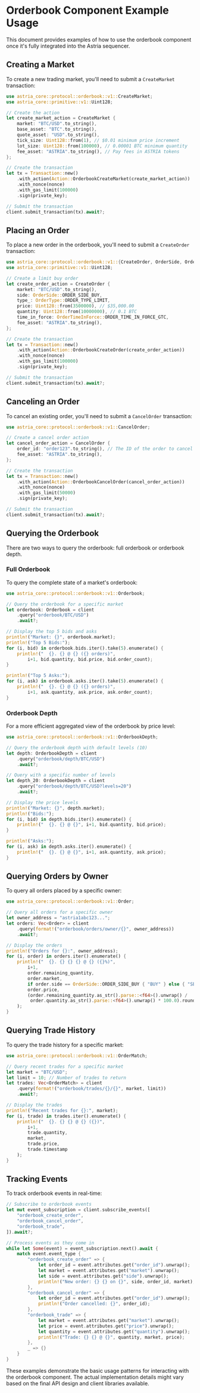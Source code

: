 # Orderbook Component Example Usage

This document provides examples of how to use the orderbook component once it's fully integrated into the Astria sequencer.

## Creating a Market

To create a new trading market, you'll need to submit a `CreateMarket` transaction:

```rust
use astria_core::protocol::orderbook::v1::CreateMarket;
use astria_core::primitive::v1::Uint128;

// Create the action
let create_market_action = CreateMarket {
    market: "BTC/USD".to_string(),
    base_asset: "BTC".to_string(),
    quote_asset: "USD".to_string(),
    tick_size: Uint128::from(1), // $0.01 minimum price increment
    lot_size: Uint128::from(100000), // 0.00001 BTC minimum quantity
    fee_asset: "ASTRIA".to_string(), // Pay fees in ASTRIA tokens
};

// Create the transaction
let tx = Transaction::new()
    .with_action(Action::OrderbookCreateMarket(create_market_action))
    .with_nonce(nonce)
    .with_gas_limit(100000)
    .sign(private_key);

// Submit the transaction
client.submit_transaction(tx).await?;
```

## Placing an Order

To place a new order in the orderbook, you'll need to submit a `CreateOrder` transaction:

```rust
use astria_core::protocol::orderbook::v1::{CreateOrder, OrderSide, OrderType, OrderTimeInForce};
use astria_core::primitive::v1::Uint128;

// Create a limit buy order
let create_order_action = CreateOrder {
    market: "BTC/USD".to_string(),
    side: OrderSide::ORDER_SIDE_BUY,
    type_: OrderType::ORDER_TYPE_LIMIT,
    price: Uint128::from(3500000), // $35,000.00
    quantity: Uint128::from(10000000), // 0.1 BTC
    time_in_force: OrderTimeInForce::ORDER_TIME_IN_FORCE_GTC,
    fee_asset: "ASTRIA".to_string(),
};

// Create the transaction
let tx = Transaction::new()
    .with_action(Action::OrderbookCreateOrder(create_order_action))
    .with_nonce(nonce)
    .with_gas_limit(100000)
    .sign(private_key);

// Submit the transaction
client.submit_transaction(tx).await?;
```

## Canceling an Order

To cancel an existing order, you'll need to submit a `CancelOrder` transaction:

```rust
use astria_core::protocol::orderbook::v1::CancelOrder;

// Create a cancel order action
let cancel_order_action = CancelOrder {
    order_id: "order123".to_string(), // The ID of the order to cancel
    fee_asset: "ASTRIA".to_string(),
};

// Create the transaction
let tx = Transaction::new()
    .with_action(Action::OrderbookCancelOrder(cancel_order_action))
    .with_nonce(nonce)
    .with_gas_limit(50000)
    .sign(private_key);

// Submit the transaction
client.submit_transaction(tx).await?;
```

## Querying the Orderbook

There are two ways to query the orderbook: full orderbook or orderbook depth.

### Full Orderbook

To query the complete state of a market's orderbook:

```rust
use astria_core::protocol::orderbook::v1::Orderbook;

// Query the orderbook for a specific market
let orderbook: Orderbook = client
    .query("orderbook/BTC/USD")
    .await?;

// Display the top 5 bids and asks
println!("Market: {}", orderbook.market);
println!("Top 5 Bids:");
for (i, bid) in orderbook.bids.iter().take(5).enumerate() {
    println!("  {}. {} @ {} ({} orders)", 
        i+1, bid.quantity, bid.price, bid.order_count);
}

println!("Top 5 Asks:");
for (i, ask) in orderbook.asks.iter().take(5).enumerate() {
    println!("  {}. {} @ {} ({} orders)", 
        i+1, ask.quantity, ask.price, ask.order_count);
}
```

### Orderbook Depth

For a more efficient aggregated view of the orderbook by price level:

```rust
use astria_core::protocol::orderbook::v1::OrderbookDepth;

// Query the orderbook depth with default levels (10)
let depth: OrderbookDepth = client
    .query("orderbook/depth/BTC/USD")
    .await?;

// Query with a specific number of levels
let depth_20: OrderbookDepth = client
    .query("orderbook/depth/BTC/USD?levels=20")
    .await?;

// Display the price levels
println!("Market: {}", depth.market);
println!("Bids:");
for (i, bid) in depth.bids.iter().enumerate() {
    println!("  {}. {} @ {}", i+1, bid.quantity, bid.price);
}

println!("Asks:");
for (i, ask) in depth.asks.iter().enumerate() {
    println!("  {}. {} @ {}", i+1, ask.quantity, ask.price);
}
```

## Querying Orders by Owner

To query all orders placed by a specific owner:

```rust
use astria_core::protocol::orderbook::v1::Order;

// Query all orders for a specific owner
let owner_address = "astria1abc123...";
let orders: Vec<Order> = client
    .query(format!("orderbook/orders/owner/{}", owner_address))
    .await?;

// Display the orders
println!("Orders for {}:", owner_address);
for (i, order) in orders.iter().enumerate() {
    println!("  {}. {} {} {} @ {} ({}%)", 
        i+1, 
        order.remaining_quantity, 
        order.market,
        if order.side == OrderSide::ORDER_SIDE_BUY { "BUY" } else { "SELL" },
        order.price,
        (order.remaining_quantity.as_str().parse::<f64>().unwrap() / 
         order.quantity.as_str().parse::<f64>().unwrap() * 100.0).round()
    );
}
```

## Querying Trade History

To query the trade history for a specific market:

```rust
use astria_core::protocol::orderbook::v1::OrderMatch;

// Query recent trades for a specific market
let market = "BTC/USD";
let limit = 10; // Number of trades to return
let trades: Vec<OrderMatch> = client
    .query(format!("orderbook/trades/{}/{}", market, limit))
    .await?;

// Display the trades
println!("Recent trades for {}:", market);
for (i, trade) in trades.iter().enumerate() {
    println!("  {}. {} {} @ {} ({})", 
        i+1, 
        trade.quantity, 
        market,
        trade.price,
        trade.timestamp
    );
}
```

## Tracking Events

To track orderbook events in real-time:

```rust
// Subscribe to orderbook events
let mut event_subscription = client.subscribe_events([
    "orderbook_create_order",
    "orderbook_cancel_order",
    "orderbook_trade",
]).await?;

// Process events as they come in
while let Some(event) = event_subscription.next().await {
    match event.event_type {
        "orderbook_create_order" => {
            let order_id = event.attributes.get("order_id").unwrap();
            let market = event.attributes.get("market").unwrap();
            let side = event.attributes.get("side").unwrap();
            println!("New order: {} {} on {}", side, order_id, market);
        },
        "orderbook_cancel_order" => {
            let order_id = event.attributes.get("order_id").unwrap();
            println!("Order cancelled: {}", order_id);
        },
        "orderbook_trade" => {
            let market = event.attributes.get("market").unwrap();
            let price = event.attributes.get("price").unwrap();
            let quantity = event.attributes.get("quantity").unwrap();
            println!("Trade: {} {} @ {}", quantity, market, price);
        },
        _ => {}
    }
}
```

These examples demonstrate the basic usage patterns for interacting with the orderbook component. The actual implementation details might vary based on the final API design and client libraries available.